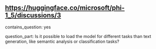 ## https://huggingface.co/microsoft/phi-1_5/discussions/3

contains_question: yes

question_part: Is it possible to load the model for different tasks than text generation, like semantic analysis or classification tasks?